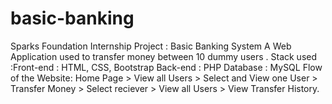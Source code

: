 # basic-banking
Sparks Foundation Internship Project : Basic Banking System
A Web Application used to transfer money between 10 dummy users .
Stack used :Front-end : HTML, CSS, Bootstrap Back-end : PHP Database : MySQL
Flow of the Website: Home Page > View all Users > Select and View one User > Transfer Money > Select reciever > View all Users > View Transfer History.
